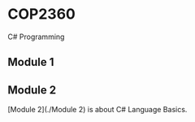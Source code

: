 # COP2360
C# Programming

## Module 1

## Module 2
[Module 2](./Module 2) is about C# Language Basics.
